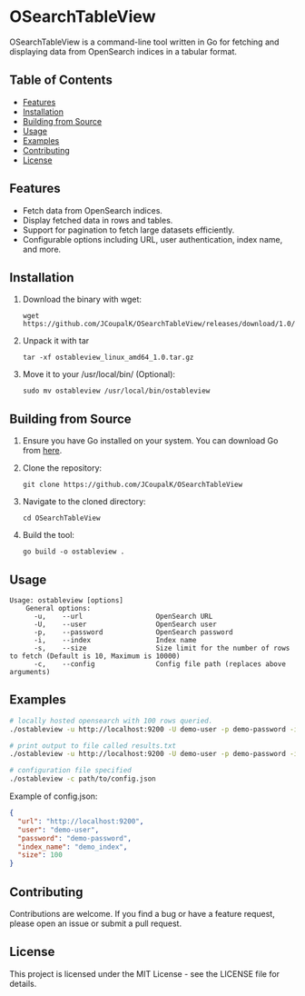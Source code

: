 # OSearchTableView

OSearchTableView is a command-line tool written in Go for fetching and displaying data from OpenSearch indices in a tabular format.

## Table of Contents

- [Features](#features)
- [Installation](#installation)
- [Building from Source](#building-from-source)
- [Usage](#usage)
- [Examples](#examples)
- [Contributing](#contributing)
- [License](#license)

## Features

- Fetch data from OpenSearch indices.
- Display fetched data in rows and tables.
- Support for pagination to fetch large datasets efficiently.
- Configurable options including URL, user authentication, index name, and more.

## Installation

1. Download the binary with wget:

    ```shell
    wget https://github.com/JCoupalK/OSearchTableView/releases/download/1.0/ostableview_linux_amd64_1.0.tar.gz
    ```

2. Unpack it with tar

    ```shell
    tar -xf ostableview_linux_amd64_1.0.tar.gz
    ```

3. Move it to your /usr/local/bin/ (Optional):

    ```shell
    sudo mv ostableview /usr/local/bin/ostableview
    ```

## Building from Source

1. Ensure you have Go installed on your system. You can download Go from [here](https://go.dev/dl/).
2. Clone the repository:

    ```shell
    git clone https://github.com/JCoupalK/OSearchTableView
    ```

3. Navigate to the cloned directory:

    ```shell
    cd OSearchTableView
    ```

4. Build the tool:

    ```shell
    go build -o ostableview .
    ```

## Usage

```text
Usage: ostableview [options]
    General options:
      -u,    --url                  OpenSearch URL
      -U,    --user                 OpenSearch user
      -p,    --password             OpenSearch password
      -i,    --index                Index name
      -s,    --size                 Size limit for the number of rows to fetch (Default is 10, Maximum is 10000)
      -c,    --config               Config file path (replaces above arguments)
```

## Examples

```bash
# locally hosted opensearch with 100 rows queried.
./ostableview -u http://localhost:9200 -U demo-user -p demo-password -i demo_index -s 100

# print output to file called results.txt
./ostableview -u http://localhost:9200 -U demo-user -p demo-password -i demo_index -s 100 > results.txt

# configuration file specified
./ostableview -c path/to/config.json
```

Example of config.json:

```json
{
  "url": "http://localhost:9200",
  "user": "demo-user",
  "password": "demo-password",
  "index_name": "demo_index",
  "size": 100
}
```

## Contributing

Contributions are welcome. If you find a bug or have a feature request, please open an issue or submit a pull request.

## License

This project is licensed under the MIT License - see the LICENSE file for details.
